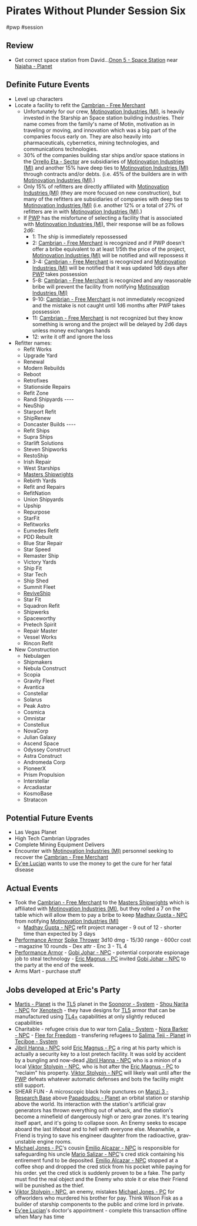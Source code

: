 # Pirates Without Plunder Session Six

#pwp #session

## Review

-   Get correct space station from David...[Onon 5 - Space Station](Onon%205%20-%20Space%20Station.md) near [Najaha - Planet](Najaha%20-%20Planet.md)

## Definite Future Events

-   Level up characters
-   Locate a facility to refit the [Cambrian - Free Merchant](Cambrian%20-%20Free%20Merchant.md)
    -   Unfortunately for our crew, [Motinovation Industries (MI)](Motinovation%20Industries%20(MI).md), is heavily invested in the Starship an Space station building industries. Their name comes from the family\'s name of Motin, motivation as in traveling or moving, and innovation which was a big part of the companies focus early on. They are also heavily into pharmaceuticals, cybernetics, mining technologies, and communications technologies.
    -   30% of the companies building star ships and/or space stations in the [Orrello Eta - Sector](Orrello%20Eta%20-%20Sector.md) are subsidiaries of [Motinovation Industries (MI)](Motinovation%20Industries%20(MI).md) and another 15% have deep ties to [Motinovation Industries (MI)](Motinovation%20Industries%20(MI).md) through contracts and/or debts. (i.e. 45% of the builders are in with [Motinovation Industries (MI)](Motinovation%20Industries%20(MI).md).)
    -   Only 15% of refitters are directly affiliated with [Motinovation Industries (MI)](Motinovation%20Industries%20(MI).md) (they are more focused on new construction), but many of the refitters are subsidiaries of companies with deep ties to [Motinovation Industries (MI)](Motinovation%20Industries%20(MI).md) (i.e. another 12% or a total of 27% of refitters are in with [Motinovation Industries (MI)](Motinovation%20Industries%20(MI).md).)
    -   If [PWP](PWP.md) has the misfortune of selecting a facility that is associated with [Motinovation Industries (MI)](Motinovation%20Industries%20(MI).md), their response will be as follows 2d6:
        -   1: The ship is immediately repossessed
        -   2: [Cambrian - Free Merchant](Cambrian%20-%20Free%20Merchant.md) is recognized and if PWP doesn't offer a bribe equivalent to at least 1/5th the price of the project, [Motinovation Industries (MI)](Motinovation%20Industries%20(MI).md) will be notified and will repossess it
        -   3-4: [Cambrian - Free Merchant](Cambrian%20-%20Free%20Merchant.md) is recognized and [Motinovation Industries (MI)](Motinovation%20Industries%20(MI).md) will be notified that it was updated 1d6 days after [PWP](PWP.md) takes possession
        -   5-8: [Cambrian - Free Merchant](Cambrian%20-%20Free%20Merchant.md) is recognized and any reasonable bribe will prevent the facility from notifying [Motinovation Industries (MI)](Motinovation%20Industries%20(MI).md)
        -   9-10: [Cambrian - Free Merchant](Cambrian%20-%20Free%20Merchant.md) is not immediately recognized and the mistake is not caught until 1d6 months after PWP takes possession
        -   11: [Cambrian - Free Merchant](Cambrian%20-%20Free%20Merchant.md) is not recognized but they know something is wrong and the project will be delayed by 2d6 days unless money exchanges hands
        -   12: write it off and ignore the loss
-   Refitter names:
    -   Refit Works
    -   Upgrade Yard
    -   Renewal
    -   Modern Rebuilds
    -   Reboot
    -   Retrofixes
    -   Stationside Repairs
    -   Refit Zone
    -   Randi Shipyards ----
    -   NeuShip
    -   Starport Refit
    -   ShipRenew
    -   Doncaster Builds ----
    -   Refit Ships
    -   Supra Ships
    -   Starlift Solutions
    -   Steven Shipworks
    -   RestoShip
    -   Irish Repair
    -   West Starships
    -  [Masters Shipwrights](Masters%20Shipwrights.md)
    -   Rebirth Yards
    -   Refit and Repairs
    -   RefitNation
    -   Union Shipyards
    -   Upship
    -   Repurpose
    -   StarFit
    -   Refitworks
    -   Eumedes Refit
    -   PDD Rebuilt
    -   Blue Star Repair
    -   Star Speed
    -   Remaster Ship
    -   Victory Yards
    -   Ship Fit
    -   Star Tech
    -   Ship Shed
    -   Summit Fleet
    -   [ReviveShip](ReviveShip.md)
    -   Star Fit
    -   Squadron Refit
    -   Shipwerks
    -   Spaceworthy
    -   Pretech Spirit
    -   Repair Master
    -   Vessel Works
    -   Rincon Refit
-   New Construction
    -   Nebulagen
    -   Shipmakers
    -   Nebula Construct
    -   Scopia
    -   Gravity Fleet
    -   Avantica
    -   Constellar
    -   Solarus
    -   Peak Astro
    -   Cosmica
    -   Omnistar
    -   Constellux
    -   NovaCorp
    -   Julian Galaxy
    -   Ascend Space
    -   Odyssey Construct
    -   Astra Construct
    -   Andromeda Corp
    -   PioneerX
    -   Prism Propulsion
    -   Interstellar
    -   Arcadiastar
    -   KosmoBase
    -   Stratacon

## Potential Future Events

-   Las Vegas Planet
-   High Tech Cambrian Upgrades
-   Complete Mining Equipment Delivers
-   Encounter with [Motinovation Industries (MI)](Motinovation%20Industries%20(MI).md) personnel seeking to recover the [Cambrian - Free Merchant](Cambrian%20-%20Free%20Merchant.md)
-   [Ev'ee Lucian](Ev_ee%20Lucian%20-%20PC.md) wants to use the money to get the cure for her fatal disease

## Actual Events

-   Took the [Cambrian - Free Merchant](Cambrian%20-%20Free%20Merchant.md) to the [Masters Shipwrights](Masters%20Shipwrights.md) which is affiliated with [Motinovation Industries (MI)](Motinovation%20Industries%20(MI).md), but they rolled a 7 on the table which will allow them to pay a bribe to keep [Madhav Gupta - NPC](Madhav%20Gupta%20-%20NPC.md) from notifying [Motinovation Industries (MI)](Motinovation%20Industries%20(MI).md)
    -  [Madhav Gupta - NPC](Madhav%20Gupta%20-%20NPC.md) refit project manager - 9 out of 12 - shorter time than expected by 3 days
-   [Performance Armor](Performance%20Armor.md) [Spike Thrower](Ranged%20Weapons)  3d10 dmg - 15/30 range - 600cr cost - magazine 10 rounds - Dex attr - Enc 3 - TL 4
-   [Performance Armor](Performance%20Armor.md) - [Gobi Johar - NPC](Gobi%20Johar%20-%20NPC.md) - potential corporate espionage job to steal [](Common%20Armor%20Varieties#Vestimentum|Vestimentum) technology - [Eric Magnus - PC](Eric%20Magnus%20-%20PC.md) invited [Gobi Johar - NPC](Gobi%20Johar%20-%20NPC.md) to the party at the end of the week.
-   Arms Mart - purchase stuff

## Jobs developed at Eric\'s Party

-   [Martis - Planet](Martis%20-%20Planet.md) is the [TL5](TL5) planet in the [Soonoror - System](Soonoror%20-%20System.md) - [Shou Narita - NPC](Shou%20Narita%20-%20NPC.md) for [Xenotech](Xenotech.md) - they have designs for [TL5](TL5)  [](Common%20Armor%20Varieties#Vestimentum|Vestimentum) armor that can be manufactured using [TL4+](TL4+) capabilities at only slightly reduced capabilities
-   Charitable - refugee crisis due to war torn [Calia - System](Calia%20-%20System.md) - [Nora Barker - NPC](Nora%20Barker%20-%20NPC.md) - [Flee for Freedom](Flee%20for%20Freedom.md) - transfering refugees to [Salima Teji - Planet](Salima%20Teji%20-%20Planet.md) in [Teciboe - System](Teciboe%20-%20System.md)
-  [Jibril Hanna - NPC](Jibril%20Hanna%20-%20NPC.md) sold [Eric Magnus - PC](Eric%20Magnus%20-%20PC.md) a ring at his party which is actually a security key to a lost pretech facility. It was sold by accident by a bungling and now-dead [Jibril Hanna - NPC](Jibril%20Hanna%20-%20NPC.md) who is a minion of a local [Viktor Stolypin - NPC](Viktor%20Stolypin%20-%20NPC.md), who is hot after the [Eric Magnus - PC](Eric%20Magnus%20-%20PC.md) to "reclaim" his property. [Viktor Stolypin - NPC](Viktor%20Stolypin%20-%20NPC.md) will likely wait until after the [PWP](PWP.md) defeats whatever automatic defenses and bots the facility might still support.
-   SHEAR FUN - A microscopic black hole punctures on [Manzi 3 - Research Base](Manzi%203%20-%20Research%20Base.md) above [Papadoudou - Planet](Papadoudou%20-%20Planet.md) an orbital station or starship above the world. Its interaction with the station's artificial grav generators has thrown everything out of whack, and the station's become a minefield of dangerously high or zero grav zones. It's tearing itself apart, and it's going to collapse soon. An Enemy seeks to escape aboard the last lifeboat and to hell with everyone else. Meanwhile, a Friend is trying to save his engineer daughter from the radioactive, grav-unstable engine rooms.
-  [Michael Jones - PC](Michael%20Jones%20-%20PC.md)'s cousin [Emilio Alcazar - NPC](Emilio%20Alcazar%20-%20NPC.md) is responsible for safeguarding his uncle [Mario Salizar - NPC](Mario%20Salizar%20-%20NPC.md)'s cred stick containing his entirement fund to be deposited. [Emilio Alcazar - NPC](Emilio%20Alcazar%20-%20NPC.md) stopped at a coffee shop and dropped the cred stick from his pocket while paying for his order. yet the cred stick is suddenly proven to be a fake. The party must find the real object and the Enemy who stole it or else their Friend will be punished as the thief.
-  [Viktor Stolypin - NPC](Viktor%20Stolypin%20-%20NPC.md), an enemy, mistakes [Michael Jones - PC](Michael%20Jones%20-%20PC.md) for offworlders who murdered his brother for pay. Think Wilson Fisk as a builder of starship components to the public and crime lord in private.
-  [Ev'ee Lucian](Ev_ee%20Lucian%20-%20PC.md)'s doctor\'s appointment - complete this transaction offline when Mary has time
